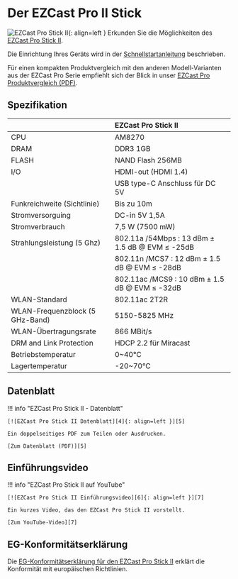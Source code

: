 # Der EZCast Pro II Stick 

![EZCast Pro Stick II][1]{: align=left } Erkunden Sie die Möglichkeiten des [EZCast Pro Stick II][2]. 

Die Einrichtung Ihres Geräts wird in der [Schnellstartanleitung](quickstart.md) beschrieben. 

Für einen kompakten Produktvergleich mit den anderen Modell-Varianten aus der EZCast Pro Serie empfiehlt sich der Blick in unser [EZCast Pro Produktvergleich (PDF)][3].

  [1]: /assets/img/stick2.png
  [2]: https://www.ezcastpro.de/stick2.php
  [3]: https://download.stueber.de/doc/de/ezcastpro/ezcastpro.produktvergleich.de.pdf

## Spezifikation

|  | EZCast Pro Stick II |
| :---- | :---- |
| CPU |  AM8270 |
| DRAM | DDR3 1GB |
| FLASH | NAND Flash 256MB |
| I/O | HDMI-out (HDMI 1.4) |
|     | USB type-C Anschluss für DC 5V |
| Funkreichweite (Sichtlinie) | Bis zu 10m |
| Stromversorguing | DC-in 5V 1,5A |
| Stromverbrauch | 7,5 W (7500 mW)
| Strahlungsleistung (5 Ghz) | 802.11a /54Mbps : 13 dBm ± 1.5 dB @ EVM ≤ -25dB |
|  | 802.11n /MCS7 : 12 dBm ± 1.5 dB @ EVM ≤ -28dB |
|  | 802.11ac /MCS9 : 10 dBm ± 1.5 dB @ EVM ≤ -32dB |
| WLAN-Standard | 802.11ac 2T2R | 
| WLAN-Frequenzblock (5 GHz-Band) |  5150-5825 MHz |
| WLAN-Übertragungsrate |  866 MBit/s |
| DRM and Link Protection | HDCP 2.2 für Miracast | 
| Betriebstemperatur | 0~40°C | 
| Lagertemperatur | -20~70°C | 

## Datenblatt

!!! info "EZCast Pro Stick II - Datenblatt"

    [![EZCast Pro Stick II Datenblatt][4]{: align=left }][5]
	
	Ein doppelseitiges PDF zum Teilen oder Ausdrucken.
	
	[Zum Datenblatt (PDF)][5]

  [4]: /assets/img/stick2.datasheet.png
  [5]: https://download.stueber.de/doc/de/ezcastpro/ezcastpro-stick-II.brochure.de.pdf

## Einführungsvideo

!!! info "EZCast Pro Stick II auf YouTube"

    [![EZCast Pro Stick II Einführungsvideo][6]{: align=left }][7]
	
	Ein kurzes Video, das den EZCast Pro Stick II vorstellt.
	
	[Zum YouTube-Video][7]

  [6]: /assets/img/stick2.video.png
  [7]: https://youtu.be/YfugTJEISvk

## EG-Konformitätserklärung

Die [EG-Konformitätserklärung für den EZCast Pro Stick II][8] erklärt die Konformität mit europäischen Richtlinien.

  [8]: https://download.stueber.de/doc/de/ezcastpro/ezcastpro-stick-II.konformitaetserklaerung.pdf
  
  
  
  
  
  
  
  
  
  

